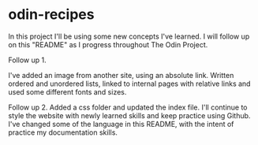 # odin-recipes
In this project I'll be using some new concepts I've learned. 
I will follow up on this "README" as I progress throughout The Odin Project.

Follow up 1.

I've added an image from another site, using an absolute link. 
Written ordered and unordered lists, linked to internal pages with relative links and used some different fonts and sizes.

Follow up 2.
Added a css folder and updated the index file. 
I'll continue to style the website with newly learned skills and keep practice using Github. 
I've changed some of the language in this README, with the intent of practice my documentation skills.